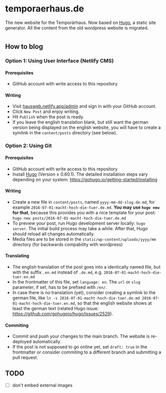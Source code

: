 temporaerhaus.de
=================

The new website for the Temporärhaus. Now based on [Hugo](https://gohugo.io), a static site generator. All the content from the old wordpress website is migrated.
#
## How to blog

### Option 1: Using User Interface (Netlify CMS)

#### Prerequisites

* GitHub account with write access to this repository

#### Writing

* Visit [hausweb.netlify.app/admin](https://hausweb.netlify.app/admin) and sign in with your GitHub account.
* Click `New Post` and enjoy writing.
* Hit `Publish` when the post is ready.
* If you leave the english translation blank, but still want the german version being displayed on the english website, you will have to create a symlink in the `content/posts` directory (see below).

### Option 2: Using Git

#### Prerequisites

* GitHub account with write access to this repository
* Install [Hugo](https://gohugo.io) (Version ≥ 0.60.1). The detailed installation steps vary depending on your system: https://gohugo.io/getting-started/installing

#### Writing

* Create a new file in `content/posts`, named `yyyy-mm-dd-slug.de.md`, for example `2016-07-01-macht-hoch-die-tuer.de.md`. **You may use `hugo new` for that**, because this provides you with a nice template for your post: `hugo new posts/2016-07-01-macht-hoch-die-tuer.de.md`
* To preview your post, run Hugo development server locally: `hugo server`. The initial build process may take a while. After that, Hugo should reload all changes automatically.
* Media files are to be stored in the `static/wp-content/uploads/yyyy/mm` directory (for backwards compability with wordpress)

#### Translating

* The english translation of the post goes into a identically named file, but with the suffix `.en.md` instead of `.de.md`, e.g. `2016-07-01-macht-hoch-die-tuer.en.md`
* In the frontmatter of this file, set `language: en`. The `url` or `slug` parameter, if set, has to be prefixed with `/en/`.
* In case there is no translation (yet), consider creating a symlink to the german file, like `ln -s 2016-07-01-macht-hoch-die-tuer.de.md 2016-07-01-macht-hoch-die-tuer.en.md`, so that the english website shows at least the german text (related Hugo issue: https://github.com/gohugoio/hugo/issues/2529). 

#### Commiting

* Commit and push your changes to the main branch. The website is re-deployed automatically.
* If the post is not supposed to go online yet, set `draft: true` in the frontmatter or consider commiting to a different branch and submitting a pull request.



## TODO
- [ ] don't embed external images
